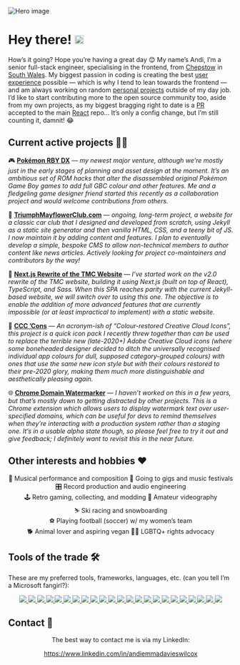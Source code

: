 ![Hero image](https://raw.githubusercontent.com/andiemmadavieswilcox/andiemmadavieswilcox/master/hero.png)

<h1>
    Hey there!
    <img src="https://raw.githubusercontent.com/andiemmadavieswilcox/andiemmadavieswilcox/master/wave.gif" alt="Animated hand emoji waving" width="20px" height="20px">
</h1>

How’s it going? Hope you’re having a great day 😊 My name’s Andi, I’m a senior full-stack engineer, specialising in the frontend, from [Chepstow](https://en.wikipedia.com/wiki/Chepstow) in [South Wales](https://en.wikipedia.com/wiki/South_Wales). My biggest passion in coding is creating the best [user experience](https://en.wikipedia.com/wiki/User_experience) possible — which is why I tend to lean towards the frontend — and am always working on random [personal projects](#current-active-projects-) outside of my day job. I’d like to start contributing more to the open source community too, aside from my own projects, as my biggest bragging right to date is a [PR](https://www.github.com/facebook/react/pull/11599) accepted to the main [React](https://www.github.com/facebook/react) repo… It’s only a config change, but I’m still counting it, damnit! 😂

## Current active projects 👩‍💻

🎮 **[Pokémon RBY DX](https://www.github.com/AmateurPanda92/pokemon-rby-dx)** — _my newest major venture, although we’re mostly just in the early stages of planning and asset design at the moment. It’s an ambitious set of ROM hacks that alter the disassembled original Pokémon Game Boy games to add full GBC colour and other features. Me and a fledgeling game designer friend started this recently as a collaboration project and would welcome contributions from others._

🚗 **[TriumphMayflowerClub.com](https://www.github.com/Stack-in-a-box/triumphmayflowerclub.com)** — _ongoing, long-term project, a website for a classic car club that I designed and developed from scratch, using Jekyll as a static site generator and then vanilla HTML, CSS, and a teeny bit of JS. I now maintain it by adding content and features. I plan to eventually develop a simple, bespoke CMS to allow non-technical members to author content like news articles. Actively looking for project co-maintainers and contributors by the way!_

🌟 **[Next.js Rewrite of the TMC Website](https://www.github.com/andiemmadavieswilcox/triumphmayflowerclub.com-next.js)** — _I’ve started work on the v2.0 rewrite of the TMC website, building it using Next.js (built on top of React), TypeScript, and Sass. When this SPA reaches parity with the current Jekyll-based website, we will switch over to using this one. The objective is to enable the addition of more advanced features that are currently impossible (or at least impractical to implement) with a static website._

🎨 **[CCC ’Cons](https://www.github.com/Stack-in-a-box/ccc-cons)** — _An acronym-ish of “Colour-restored Creative Cloud Icons”, this project is a quick icon pack I recently threw together than can be used to replace the terrible new (late-2020+) Adobe Creative Cloud icons (where some boneheaded designer decided to ditch the universally recognised individual app colours for dull, supposed category-grouped colours) with ones that use the same new icon style but with their colours restored to their pre-2020 glory, making them much more distinguishable and aesthetically pleasing again._

🌐 **[Chrome Domain Watermarker](https://www.github.com/Stack-in-a-box/chrome-domain-watermarker)** — _I haven’t worked on this in a few years, but that’s mostly down to getting distracted by other projects. This is a Chrome extension which allows users to display watermark text over user-specified domains, which can be useful for devs to remind themselves when they’re interacting with a production system rather than a staging one. It’s in a usable alpha state though, so please feel free to try it out and give feedback; I definitely want to revisit this in the near future._

## Other interests and hobbies ❤

<p align="center">
    🎸&nbsp;Musical&nbsp;performance&nbsp;and&nbsp;composition
    🎤&nbsp;Going&nbsp;to&nbsp;gigs&nbsp;and&nbsp;music&nbsp;festivals
    🎛&nbsp;Record&nbsp;production&nbsp;and&nbsp;audio&nbsp;engineering
    🕹&nbsp;Retro&nbsp;gaming,&nbsp;collecting,&nbsp;and&nbsp;modding
    🎥&nbsp;Amateur&nbsp;videography
    ⛷&nbsp;Ski&nbsp;racing&nbsp;and&nbsp;snowboarding
    ⚽&nbsp;Playing&nbsp;football&nbsp;(soccer)&nbsp;w/&nbsp;my&nbsp;women’s&nbsp;team
    🐕&nbsp;Animal&nbsp;lover&nbsp;and&nbsp;aspiring&nbsp;vegan
    🏳‍🌈&nbsp;LGBTQ+&nbsp;rights&nbsp;advocacy
</p>

## Tools of the trade 🛠

These are my preferred tools, frameworks, languages, etc. (can you tell I’m a Microsoft fangirl?):

<div align="center">
    <a href="https://www.dell.com/en-uk/shop/laptops/xps-17-laptop/spd/xps-17-9700-laptop">
        <img src="https://img.shields.io/badge/Laptop-Dell%20XPS%2017%209700-%230078D7?logo=dell&logoColor=white">
    <a>
    <a href="https://www.samsung.com/uk/smartphones/galaxy-s21-5g">
        <img src="https://img.shields.io/badge/Phone-Samsung%20Galaxy%20S21%20Ultra-%230078D7?logo=samsung&logoColor=white">
    <a>
    <a href="https://www.microsoft.com/windows/windows-11">
        <img src="https://img.shields.io/badge/Desktop%20OS-Windows%2011-%230078D7?logo=windows&logoColor=white">
    <a>
    <a href="https://www.samsung.com/uk/apps/one-ui">
        <img src="https://img.shields.io/badge/Mobile%20OS-One%20UI%20(Android)-%230078D7?logo=android&logoColor=white">
    <a>
    <a href="https://www.microsoft.com/edge">
        <img src="https://img.shields.io/badge/Browser-Microsoft%20Edge-%230078D7?logo=microsoft-edge&logoColor=white">
    <a>
    <a href="https://visualstudio.microsoft.com/vs">
        <img src="https://img.shields.io/badge/IDE-Visual%20Studio%202019-%230078D7?logo=visual-studio&logoColor=white">
    <a>
    <a href="https://code.visualstudio.com/">
        <img src="https://img.shields.io/badge/Editor-Visual%20Studio%20Code-%230078D7?logo=visual-studio-code&logoColor=white">
    <a>
    <a href="https://www.ubuntu.com/">
        <img src="https://img.shields.io/badge/WSL%20distro-Ubuntu-%230078D7?logo=ubuntu&logoColor=white">
    <a>
    <a href="https://www.gnu.org/software/bash">
        <img src="https://img.shields.io/badge/Shell-GNU%20Bash-%230078D7?logo=gnu-bash&logoColor=white">
    <a>
    <a href="https://www.git-scm.com/">
        <img src="https://img.shields.io/badge/VCS-Git-%230078D7?logo=git&logoColor=white">
    <a>
    <a href="https://www.reactjs.org/">
        <img src="https://img.shields.io/badge/Frontend%20framework-React-%230078D7?logo=react&logoColor=white">
    <a>
    <a href="https://www.nextjs.org/">
        <img src="https://img.shields.io/badge/New%20project%20bootstrapper-create--next--app%20(Next.js)-%230078D7?logo=next.js&logoColor=white">
    <a>
    <a href="https://www.typescriptlang.org/">
        <img src="https://img.shields.io/badge/Frontend%20language-TypeScript-%230078D7?logo=typescript&logoColor=white">
    <a>
    <a href="https://redux.js.org/">
        <img src="https://img.shields.io/badge/State%20management-Redux-%230078D7?logo=redux&logoColor=white">
    <a>
    <a href="https://www.yarnpkg.com/">
        <img src="https://img.shields.io/badge/Frontend%20package%20manager-Yarn-%230078D7?logo=yarn&logoColor=white">
    <a>
    <a href="https://dotnet.microsoft.com/">
        <img src="https://img.shields.io/badge/Backend%20framework-ASP.NET-%230078D7?logo=.net&logoColor=white">
    <a>
    <a href="https://docs.microsoft.com/dotnet/csharp">
        <img src="https://img.shields.io/badge/Backend%20language-C%23-%230078D7?logo=c-sharp&logoColor=white">
    <a>
    <a href="https://www.nuget.org/">
        <img src="https://img.shields.io/badge/Backend%20package%20manager-NuGet-%230078D7?logo=nuget&logoColor=white">
    <a>
    <a href="https://www.mongodb.com/">
        <img src="https://img.shields.io/badge/DBMS-MongoDB-%230078D7?logo=mongodb&logoColor=white">
    <a>
    <a href="https://cloud.google.com/">
        <img src="https://img.shields.io/badge/Cloud%20platform-GCP%20(Google)-%230078D7?logo=google-cloud&logoColor=white">
    <a>
    <a href="https://www.amd.com/">
        <img src="https://img.shields.io/badge/Intel%20or%20AMD%3F-Team%20Red%20all%20the%20way-%230078D7?logo=amd&logoColor=white">
    <a>
    <a href="https://www.sega.com/">
        <img src="https://img.shields.io/badge/Who%20won%20the%2016--bit%20war%3F-Sonic%20the%20Hedgehog%20ftw!-%230078D7?logo=sega&logoColor=white">
    <a>
    <a href="https://www.xbox.com/">
        <img src="https://img.shields.io/badge/Xbox%20or%20PlayStation%3F-Xbox%2C%20of%20course%E2%80%A6-%230078D7?logo=xbox&logoColor=white">
    <a>
</div>

## Contact 📧

<div align="center">
    <p>The best way to contact me is via my LinkedIn:</p>
    <a href="https://www.linkedin.com/in/andiemmadavieswilcox">https://www.linkedin.com/in/andiemmadavieswilcox</a>
</div>
